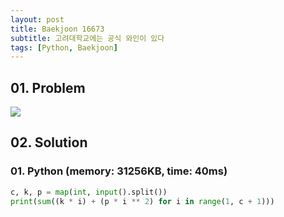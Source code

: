 ```yaml
---
layout: post
title: Baekjoon 16673
subtitle: 고려대학교에는 공식 와인이 있다
tags: [Python, Baekjoon]
---
```


## 01. Problem

<img src="https://github.com/WoojinJeonkr/WoojinJeonkr.github.io/blob/main/assets/images/post_image/baekjoon/baekjoon_16673.png?raw=true">

## 02. Solution

### 01. Python (memory: 31256KB, time: 40ms)

```Python
c, k, p = map(int, input().split())
print(sum((k * i) + (p * i ** 2) for i in range(1, c + 1)))
```
